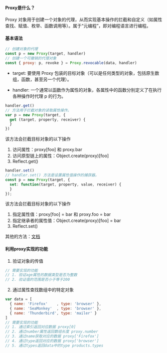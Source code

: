 #### Proxy是什么？
Proxy 对象用于创建一个对象的代理，从而实现基本操作的拦截和自定义（如属性查找、赋值、枚举、函数调用等）。属于“元编程”，即对编程语言进行编程。

#### 基本语法
```js
// 创建对象的代理
const p = new Proxy(target, handler)
// 创建一个可撤销的代理对象
const { proxy: p, revoke } = Proxy.revocable(data, handler)
```
- target: 要使用 Proxy 包装的目标对象（可以是任何类型的对象，包括原生数组，函数，甚至另一个代理）。

- handler: 一个通常以函数作为属性的对象，各属性中的函数分别定义了在执行各种操作时代理 p 的行为。
```js
handler.get()
// 方法用于拦截对象的读取属性操作。
var p = new Proxy(target, {
  get (target, property, receiver) {
  }
})
```
该方法会拦截目标对象的以下操作
1. 访问属性：proxy[foo] 和 proxy.bar
2. 访问原型链上的属性：Object.create(proxy)[foo]
3. Reflect.get()

```js
handler.set()
// handler.set() 方法是设置属性值操作的捕获器。
const p = new Proxy(target, {
  set: function(target, property, value, receiver) {
  }
});
```
该方法会拦截目标对象的以下操作
1. 指定属性值：proxy[foo] = bar 和 proxy.foo = bar
2. 指定继承者的属性值：Object.create(proxy)[foo] = bar
3. Reflect.set()

其他的方法：[文档](https://developer.mozilla.org/zh-CN/docs/Web/JavaScript/Reference/Global_Objects/Proxy)

#### 利用proxy实现的功能
1. 验证对象的传值
```js
// 需要实现的功能
// 1. 验证age属性的数据类型是否为整数
// 2. 验证值的范围是否小于等于200
```
2. 通过属性查找数组中的特定对象
```js
var data = [
  { name: 'Firefox'    , type: 'browser' },
  { name: 'SeaMonkey'  , type: 'browser' },
  { name: 'Thunderbird', type: 'mailer' }
]
// 需要实现的功能
// 1. 通过索引返回对应数据 proxy[0]
// 2. 通过number属性返回数组长度 proxy.number
// 3. 通过name获取对应的数据 proxy['Firefox']
// 4. 通过type返回对应的数据 proxy['browser']
// 5. 通过types返回data中的type products.types
```